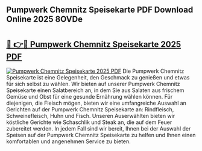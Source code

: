 ## Pumpwerk Chemnitz Speisekarte PDF Download Online 2025 8OVDe

# <h2><a href="http://gcbcugh.nevu.top/?p=Pumpwerk+Chemnitz+Speisekarte">🔗 👉🔴 Pumpwerk Chemnitz Speisekarte 2025 PDF</a></h2>

[![Pumpwerk Chemnitz Speisekarte 2025 PDF](https://i.imgur.com/dBaPXMq.png)](http://gcbcugh.nevu.top/?p=Pumpwerk+Chemnitz+Speisekarte)
Die Pumpwerk Chemnitz Speisekarte ist eine Gelegenheit, den Geschmack zu genießen und etwas für sich selbst zu wählen. Wir bieten auf unserer Pumpwerk Chemnitz Speisekarte einen Salatbereich an, in dem Sie aus Salaten aus frischem Gemüse und Obst für eine gesunde Ernährung wählen können. Für diejenigen, die Fleisch mögen, bieten wir eine umfangreiche Auswahl an Gerichten auf der Pumpwerk Chemnitz Speisekarte an: Rindfleisch, Schweinefleisch, Huhn und Fisch. Unseren Auserwählten bieten wir köstliche Gerichte wie Schaschlik und Steak an, die auf dem Feuer zubereitet werden. In jedem Fall sind wir bereit, Ihnen bei der Auswahl der Speisen auf der Pumpwerk Chemnitz Speisekarte zu helfen und Ihnen einen komfortablen und angenehmen Service zu bieten.
